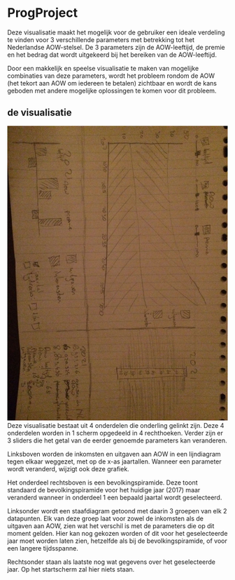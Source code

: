 # ProgProject

Deze visualisatie maakt het mogelijk voor de gebruiker een ideale verdeling te vinden voor 3 verschillende parameters met betrekking tot het Nederlandse AOW-stelsel. De 3 parameters zijn de AOW-leeftijd, de premie en het bedrag dat wordt uitgekeerd bij het bereiken van de AOW-leeftijd.

Door een makkelijk en speelse visualisatie te maken van mogelijke combinaties van deze parameters, wordt het probleem rondom de AOW (het tekort aan AOW om iedereen te betalen) zichtbaar en wordt de kans geboden met andere mogelijke oplossingen te komen voor dit probleem.

## de visualisatie
![](doc/schets.jpeg)
Deze visualisatie bestaat uit 4 onderdelen die onderling gelinkt zijn. Deze 4 onderdelen worden in 1 scherm opgedeeld in 4 rechthoeken. Verder zijn er 3 sliders die het getal van de eerder genoemde parameters kan veranderen.

Linksboven worden de inkomsten en uitgaven aan AOW in een lijndiagram tegen elkaar weggezet, met op de x-as jaartallen. Wanneer een parameter wordt veranderd, wijzigt ook deze grafiek.

Het onderdeel rechtsboven is een bevolkingspiramide. Deze toont standaard de bevolkingspiramide voor het huidige jaar (2017) maar veranderd wanneer in onderdeel 1 een bepaald jaartal wordt geselecteerd.

Linksonder wordt een staafdiagram getoond met daarin 3 groepen van elk 2 datapunten. Elk van deze groep laat voor zowel de inkomsten als de uitgaven aan AOW, zien wat het verschil is met de parameters die op dit moment gelden. Hier kan nog gekozen worden of dit voor het geselecteerde jaar moet worden laten zien, hetzelfde als bij de bevolkingspiramide, of voor een langere tijdsspanne.

Rechtsonder staan als laatste nog wat gegevens over het geselecteerde jaar. Op het startscherm zal hier niets staan.
